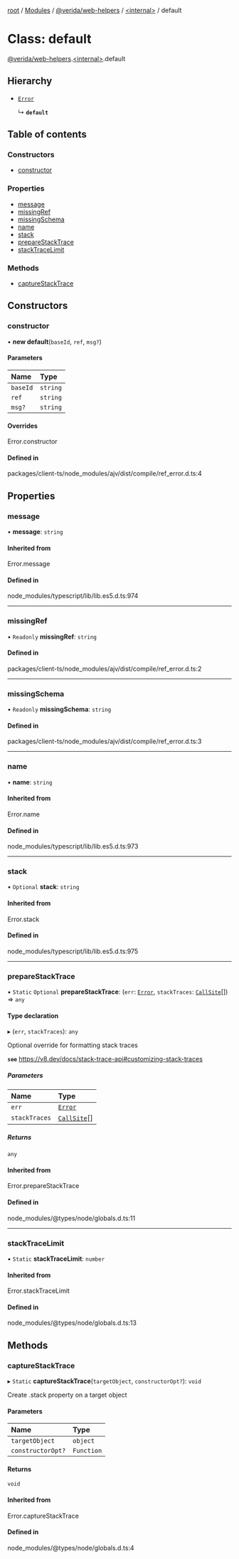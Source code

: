 [root](../README.md) / [Modules](../modules.md) / [@verida/web-helpers](../modules/verida_web_helpers.md) / [<internal\>](../modules/verida_web_helpers._internal_.md) / default

# Class: default

[@verida/web-helpers](../modules/verida_web_helpers.md).[<internal\>](../modules/verida_web_helpers._internal_.md).default

## Hierarchy

- [`Error`](../modules/verida_web_helpers._internal_.md#error)

  ↳ **`default`**

## Table of contents

### Constructors

- [constructor](verida_web_helpers._internal_.default-5.md#constructor)

### Properties

- [message](verida_web_helpers._internal_.default-5.md#message)
- [missingRef](verida_web_helpers._internal_.default-5.md#missingref)
- [missingSchema](verida_web_helpers._internal_.default-5.md#missingschema)
- [name](verida_web_helpers._internal_.default-5.md#name)
- [stack](verida_web_helpers._internal_.default-5.md#stack)
- [prepareStackTrace](verida_web_helpers._internal_.default-5.md#preparestacktrace)
- [stackTraceLimit](verida_web_helpers._internal_.default-5.md#stacktracelimit)

### Methods

- [captureStackTrace](verida_web_helpers._internal_.default-5.md#capturestacktrace)

## Constructors

### constructor

• **new default**(`baseId`, `ref`, `msg?`)

#### Parameters

| Name | Type |
| :------ | :------ |
| `baseId` | `string` |
| `ref` | `string` |
| `msg?` | `string` |

#### Overrides

Error.constructor

#### Defined in

packages/client-ts/node_modules/ajv/dist/compile/ref_error.d.ts:4

## Properties

### message

• **message**: `string`

#### Inherited from

Error.message

#### Defined in

node_modules/typescript/lib/lib.es5.d.ts:974

___

### missingRef

• `Readonly` **missingRef**: `string`

#### Defined in

packages/client-ts/node_modules/ajv/dist/compile/ref_error.d.ts:2

___

### missingSchema

• `Readonly` **missingSchema**: `string`

#### Defined in

packages/client-ts/node_modules/ajv/dist/compile/ref_error.d.ts:3

___

### name

• **name**: `string`

#### Inherited from

Error.name

#### Defined in

node_modules/typescript/lib/lib.es5.d.ts:973

___

### stack

• `Optional` **stack**: `string`

#### Inherited from

Error.stack

#### Defined in

node_modules/typescript/lib/lib.es5.d.ts:975

___

### prepareStackTrace

▪ `Static` `Optional` **prepareStackTrace**: (`err`: [`Error`](../modules/verida_web_helpers._internal_.md#error), `stackTraces`: [`CallSite`](../interfaces/verida_web_helpers._internal_.CallSite.md)[]) => `any`

#### Type declaration

▸ (`err`, `stackTraces`): `any`

Optional override for formatting stack traces

**`see`** https://v8.dev/docs/stack-trace-api#customizing-stack-traces

##### Parameters

| Name | Type |
| :------ | :------ |
| `err` | [`Error`](../modules/verida_web_helpers._internal_.md#error) |
| `stackTraces` | [`CallSite`](../interfaces/verida_web_helpers._internal_.CallSite.md)[] |

##### Returns

`any`

#### Inherited from

Error.prepareStackTrace

#### Defined in

node_modules/@types/node/globals.d.ts:11

___

### stackTraceLimit

▪ `Static` **stackTraceLimit**: `number`

#### Inherited from

Error.stackTraceLimit

#### Defined in

node_modules/@types/node/globals.d.ts:13

## Methods

### captureStackTrace

▸ `Static` **captureStackTrace**(`targetObject`, `constructorOpt?`): `void`

Create .stack property on a target object

#### Parameters

| Name | Type |
| :------ | :------ |
| `targetObject` | `object` |
| `constructorOpt?` | `Function` |

#### Returns

`void`

#### Inherited from

Error.captureStackTrace

#### Defined in

node_modules/@types/node/globals.d.ts:4
